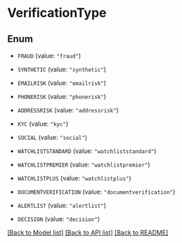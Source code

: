 # VerificationType

## Enum


* `FRAUD` (value: `"fraud"`)

* `SYNTHETIC` (value: `"synthetic"`)

* `EMAILRISK` (value: `"emailrisk"`)

* `PHONERISK` (value: `"phonerisk"`)

* `ADDRESSRISK` (value: `"addressrisk"`)

* `KYC` (value: `"kyc"`)

* `SOCIAL` (value: `"social"`)

* `WATCHLISTSTANDARD` (value: `"watchliststandard"`)

* `WATCHLISTPREMIER` (value: `"watchlistpremier"`)

* `WATCHLISTPLUS` (value: `"watchlistplus"`)

* `DOCUMENTVERIFICATION` (value: `"documentverification"`)

* `ALERTLIST` (value: `"alertlist"`)

* `DECISION` (value: `"decision"`)


[[Back to Model list]](../README.md#documentation-for-models) [[Back to API list]](../README.md#documentation-for-api-endpoints) [[Back to README]](../README.md)


